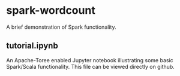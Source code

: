 # spark-wordcount
A brief demonstration of Spark functionality.

## tutorial.ipynb
An Apache-Toree enabled Jupyter notebook illustrating some basic Spark/Scala
functionality. This file can be viewed directly on github.
